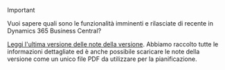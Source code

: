 > [!IMPORTANT]
>
> Vuoi sapere quali sono le funzionalità imminenti e rilasciate di recente in Dynamics 365 Business Central?
>
> [Leggi l'ultima versione delle note della versione](/business-applications-release-notes/october18/dynamics365-business-central/). Abbiamo raccolto tutte le informazioni dettagliate ed è anche possibile scaricare le note della versione come un unico file PDF da utilizzare per la pianificazione.  
